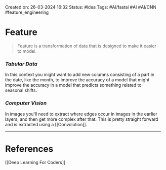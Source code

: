Created on: 26-03-2024 16:32
Status: #idea
Tags: #AI/fastai #AI #AI/CNN #feature_engineering
# Feature
>  Feature is a transformation of data that is designed to make it easier to model.
### _Tabular Data_
In this context you might want to add new columns consisting of a part in the date, like the month, to improve the accuracy of a model that might improve the accuracy in a model that predicts something related to seasonal shifts.
### _Computer Vision_
In images you'll need to extract where edges occur in images in the earlier layers, and then get more complex after that. This is pretty straight forward and is extracted using a [[Convolution]].






-----------------
# References
[[Deep Learning For Coders]]